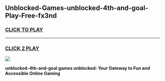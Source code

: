 
## Unblocked-Games-unblocked-4th-and-goal-Play-Free-fx3nd
<h3>
<a href="https://premium76.site?title=unblocked-4th-and-goal&ref=18A1">CLICK TO PLAY</a></h3>
<hr>

<h3>
<a href="https://premium76.site?title=unblocked-4th-and-goal&ref=18A1">CLICK 2 PLAY</a>
  
</h3>

<a href="https://premium76.site?title=unblocked-4th-and-goal&ref=18A1"><img src="https://clearcache.store/games.png"></a>


**unblocked-4th-and-goal games unblocked: Your Gateway to Fun and Accessible Online Gaming**
